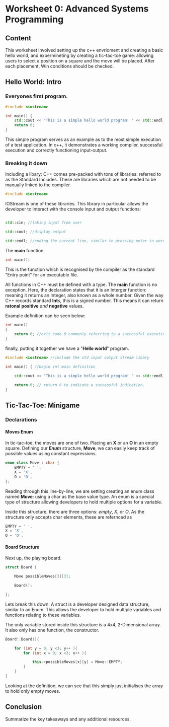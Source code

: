 # Worksheet 0: Advanced Systems Programming

## Content
This worksheet involved setting up the c++ envrioment and creating a basic hello world, and expermineting by creating a tic-tac-toe game: allowing users to select a position on a square and the move will be placed. After each placement, Win conditions should be checked. 

## Hello World: Intro
### Everyones first program.

```cpp
#include <iostream>

int main() {
    std::cout << "This is a simple hello world program! " << std::endl;
    return 0;
}
```

This simple program serves as an example as to the most simple execution of a test application. In c++, it demonstrates a working compiler, successful execution and correctly functioning input-output.

### Breaking it down

Including a libary:
C++ comes pre-packed with tons of libraries: referred to as the Standard Includes. These are libraries which are not needed to be manually linked to the compiler.

```cpp
#include <iostream>
```

IOStream is one of these libraries. This library in particular allows the developer to interact with the console input and output functions:

```cpp

std::cin; //taking input from user

std::cout; //display output

std::endl; //ending the current line, similar to pressing enter in word

```


The **main** function:

```cpp
int main();
```
This is the function which is recognised by the compiler as the standard "Entry point" for an executable file. 

All functions in C++ must be defined with a type. The **main** function is no exception. Here, the declaration states that it is an Interger function: meaning it returns an Integer, also known as a whole number. Given the way C++ records standard **Int***s*, this is a signed number. This means it can return **ratonal positive** *and* **negative** values.

Example definition can be seen below:
```cpp
int main()
{
    return 0; //exit code 0 commonly referring to a successful execution
}
```

finally, putting it together we have a "**Hello world**" program. 

```cpp
#include <iostream> //include the std input output stream libary

int main() { //begin int main definition

    std::cout << "This is a simple hello world program! " << std::endl; // displaying message, then ending the line

    return 0; // return 0 to indicate a successful indication.
}
```


## Tic-Tac-Toe: Minigame

### Declarations

#### Moves Enum

In tic-tac-toe, the moves are one of two. Placing an **X** or an **O** in an empty square. Defining our ***Enum*** structure, **Move**, we can easily keep track of possible values using constant expressions.

```cpp
enum class Move : char {
    EMPTY = ' ',
    X = 'X',
    O = 'O', 
};
```

Reading through this line-by-line, we are setting creating an enum class named **Move**: using a char as the base value type. An enum is a special type of structure allowing developers to hold multiple options for a variable.

Inside this structure, there are three options: *empty*, *X*, or *O*. As the structure only accepts char elements, these are refernced as
```cpp
EMPTY = ' ',
X = 'X',
O = 'O',
```

#### Board Structure

Next up, the playing board. 

```cpp
struct Board {

    Move possibleMoves[3][3];

    Board();

};
```

Lets break this down. A struct is a developer designed data structure, similar to an Enum. This allows the developer to hold multiple variables and functions relating to these variables.

The only variable stored inside this structure is a 4x4, 2-Dimensional array. It also only has one function, the constructor.

```cpp
Board::Board(){

    for (int y = 0; y <3; y++ ){
        for (int x = 0; x <3; x++ ){

            this->possibleMoves[x][y] = Move::EMPTY;
        }
    }
}
```
Looking at the definition, we can see that this simply just initialises the array to hold only empty moves.




## Conclusion
Summarize the key takeaways and any additional resources.